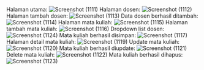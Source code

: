 Halaman utama:
![Screenshot (1111)](https://github.com/user-attachments/assets/7a87221b-7991-4bdc-b379-8a6167d41fa1)
Halaman dosen:
![Screenshot (1112)](https://github.com/user-attachments/assets/5edbf2ba-ec6e-4978-9942-3a792a2ee7a4)
Halaman tambah dosen:
![Screenshot (1113)](https://github.com/user-attachments/assets/d6d350fc-44c7-4c73-b857-f0139cae5895)
Data dosen berhasil ditambah:
![Screenshot (1114)](https://github.com/user-attachments/assets/5b457c95-f87e-475e-8063-8d62875b4df7)
Halaman mata kuliah:
![Screenshot (1115)](https://github.com/user-attachments/assets/5c4c306a-b8b8-43f2-a3d7-3129ebde5b4e)
Halaman tambah mata kuliah:
![Screenshot (1116)](https://github.com/user-attachments/assets/430b5a7c-5164-4b3a-a1fe-f8a1b94a4b4c)
Dropdown list dosen:
![Screenshot (1124)](https://github.com/user-attachments/assets/352faf28-cdba-4650-906a-10ce04b4615b)
Mata kuliah berhasil disimpan:
![Screenshot (1117)](https://github.com/user-attachments/assets/dce2a08e-8be1-4884-adb8-5cd7a647d16b)
Halaman detail mata kuliah:
![Screenshot (1119)](https://github.com/user-attachments/assets/380ff4c0-55cb-44d3-b011-fd7da4e42b20)
Update mata kuliah:
![Screenshot (1120)](https://github.com/user-attachments/assets/f1299cc7-7a04-4964-aa60-a0aa55ec5230)
Mata kuliah berhasil diupdate:
![Screenshot (1121)](https://github.com/user-attachments/assets/2e5e59e1-a042-4646-bf97-6dc73dd53d84)
Delete mata kuliah:
![Screenshot (1122)](https://github.com/user-attachments/assets/e0d4c0df-da2b-4463-80f4-1faf204dc316)
Mata kuliah berhasil dihapus:
![Screenshot (1123)](https://github.com/user-attachments/assets/07d5a074-48dd-4436-b9b5-c34aa4bb21f2)
